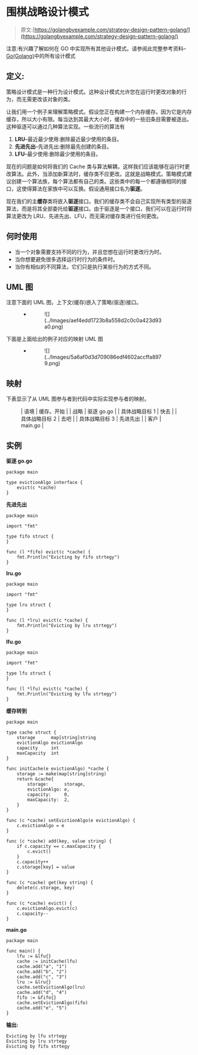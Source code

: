 # 围棋战略设计模式

> 原文:[https://golangbyexample.com/strategy-design-pattern-golang/](https://golangbyexample.com/strategy-design-pattern-golang/)

注意:有兴趣了解如何在 GO 中实现所有其他设计模式。请参阅此完整参考资料–[Go(Golang)](https://golangbyexample.com/all-design-patterns-golang/)中的所有设计模式

## **定义:**

策略设计模式是一种行为设计模式。这种设计模式允许您在运行时更改对象的行为，而无需更改该对象的类。

让我们用一个例子来理解策略模式。假设您正在构建一个内存缓存。因为它是内存缓存，所以大小有限。每当达到其最大大小时，缓存中的一些旧条目需要被逐出。这种驱逐可以通过几种算法实现。一些流行的算法有

1.  **LRU**–最近最少使用:删除最近最少使用的条目。
2.  **先进先出**–先进先出:删除最先创建的条目。
3.  **LFU**–最少使用:删除最少使用的条目。

现在的问题是如何将我们的 Cache 类与算法解耦，这样我们应该能够在运行时更改算法。此外，当添加新算法时，缓存类不应更改。这就是战略模式。策略模式建议创建一个算法族，每个算法都有自己的类。这些类中的每一个都遵循相同的接口，这使得算法在家族中可以互换。假设通用接口名为**驱逐**。

现在我们的主**缓存**类将嵌入**驱逐**接口。我们的缓存类不会自己实现所有类型的驱逐算法，而是将其全部委托给**驱逐**接口。由于驱逐是一个接口，我们可以在运行时将算法更改为 LRU、先进先出、LFU，而无需对缓存类进行任何更改。

## **何时使用**

*   当一个对象需要支持不同的行为，并且您想在运行时更改行为时。
*   当你想要避免很多选择运行时行为的条件时。
*   当你有相似的不同算法，它们只是执行某些行为的方式不同。

## **UML 图**

注意下面的 UML 图，上下文(缓存)嵌入了策略(驱逐)接口。

<figure class="wp-block-gallery columns-1 is-cropped">

*   <figure>![](../Images/aef4edd1723b8a558d2c0c0a423d93a0.png)</figure>

</figure>

下面是上面给出的例子对应的映射 UML 图

<figure class="wp-block-gallery columns-1 is-cropped">

*   <figure>![](../Images/5a6af0d3d709086edf4602accffa8979.png)</figure>

</figure>

## **映射**

下表显示了从 UML 图参与者到代码中实际实现参与者的映射。

<figure class="wp-block-table is-style-stripes">

| 语境 | 缓存。开始 |
| 战略 | 驱逐 go.go |
| 具体战略目标 1 | 快去 |
| 具体战略目标 2 | 去吧 |
| 具体战略目标 3 | 先进先出 |
| 客户 | main.go |

</figure>

## **实例**

**驱逐 go.go**

```
package main

type evictionAlgo interface {
    evict(c *cache)
}
```

**先进先出**

```
package main

import "fmt"

type fifo struct {
}

func (l *fifo) evict(c *cache) {
    fmt.Println("Evicting by fifo strtegy")
}
```

**lru.go**

```
package main

import "fmt"

type lru struct {
}

func (l *lru) evict(c *cache) {
    fmt.Println("Evicting by lru strtegy")
}
```

**lfu.go**

```
package main

import "fmt"

type lfu struct {
}

func (l *lfu) evict(c *cache) {
    fmt.Println("Evicting by lfu strtegy")
}
```

**缓存转到**

```
package main

type cache struct {
    storage      map[string]string
    evictionAlgo evictionAlgo
    capacity     int
    maxCapacity  int
}

func initCache(e evictionAlgo) *cache {
    storage := make(map[string]string)
    return &cache{
        storage:      storage,
        evictionAlgo: e,
        capacity:     0,
        maxCapacity:  2,
    }
}

func (c *cache) setEvictionAlgo(e evictionAlgo) {
    c.evictionAlgo = e
}

func (c *cache) add(key, value string) {
    if c.capacity == c.maxCapacity {
        c.evict()
    }
    c.capacity++
    c.storage[key] = value
}

func (c *cache) get(key string) {
    delete(c.storage, key)
}

func (c *cache) evict() {
    c.evictionAlgo.evict(c)
    c.capacity--
}
```

**main.go**

```
package main

func main() {
    lfu := &lfu{}
    cache := initCache(lfu)
    cache.add("a", "1")
    cache.add("b", "2")
    cache.add("c", "3")
    lru := &lru{}
    cache.setEvictionAlgo(lru)
    cache.add("d", "4")
    fifo := &fifo{}
    cache.setEvictionAlgo(fifo)
    cache.add("e", "5")
}
```

**输出:**

```
Evicting by lfu strtegy
Evicting by lru strtegy
Evicting by fifo strtegy
```